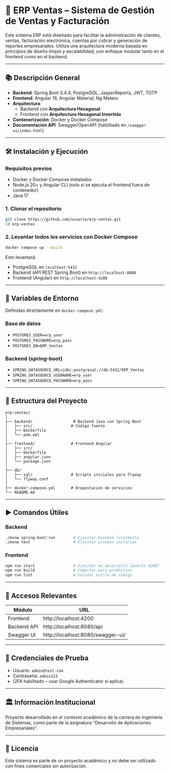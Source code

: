 # 🧾 ERP Ventas – Sistema de Gestión de Ventas y Facturación

Este sistema ERP está diseñado para facilitar la administración de clientes, ventas, facturación electrónica, cuentas por cobrar y generación de reportes empresariales. Utiliza una arquitectura moderna basada en principios de diseño limpio y escalabilidad, con enfoque modular tanto en el frontend como en el backend.

---

## 📚 Descripción General

- **Backend**: Spring Boot 3.4.4, PostgreSQL, JasperReports, JWT, TOTP
- **Frontend**: Angular 19, Angular Material, Ng Matero
- **Arquitectura**:
  - Backend con **Arquitectura Hexagonal**
  - Frontend con **Arquitectura Hexagonal Invertida**
- **Contenerización**: Docker y Docker Compose
- **Documentación API**: Swagger/OpenAPI (habilitado en `/swagger-ui/index.html`)

---

## 🛠️ Instalación y Ejecución

### Requisitos previos

- Docker y Docker Compose instalados
- Node.js 20+ y Angular CLI (solo si se ejecuta el frontend fuera de contenedor)
- Java 17

### 1. Clonar el repositorio

```bash
git clone https://github.com/usuario/erp-ventas.git
cd erp-ventas
```

### 2. Levantar todos los servicios con Docker Compose

```bash
docker compose up --build
```

Esto levantará:

- PostgreSQL en `localhost:5432`
- Backend (API REST Spring Boot) en `http://localhost:8080`
- Frontend (Angular) en `http://localhost:4200`

---

## 🔐 Variables de Entorno

Definidas directamente en `docker-compose.yml`:

### Base de datos
- `POSTGRES_USER=erp_user`
- `POSTGRES_PASSWORD=erp_pass`
- `POSTGRES_DB=ERP_Ventas`

### Backend (spring-boot)
- `SPRING_DATASOURCE_URL=jdbc:postgresql://db:5432/ERP_Ventas`
- `SPRING_DATASOURCE_USERNAME=erp_user`
- `SPRING_DATASOURCE_PASSWORD=erp_pass`

---

## 📁 Estructura del Proyecto

```
erp-ventas/
│
├── backend/                  # Backend Java con Spring Boot
│   ├── src/                 # Código fuente
│   ├── Dockerfile
│   └── pom.xml
│
├── frontend/                # Frontend Angular
│   ├── src/
│   ├── Dockerfile
│   ├── angular.json
│   └── package.json
│
├── db/
│   ├── sql/                 # Scripts iniciales para Flyway
│   └── flyway.conf
│
├── docker-compose.yml       # Orquestación de servicios
└── README.md
```

---

## ▶️ Comandos Útiles

### Backend
```bash
./mvnw spring-boot:run        # Ejecutar backend localmente
./mvnw test                   # Ejecutar pruebas unitarias
```

### Frontend
```bash
npm run start                 # Ejecutar en desarrollo (puerto 4200)
npm run build                 # Compilar para producción
npm run lint                  # Validar estilo de código
```

---

## 📌 Accesos Relevantes

| Módulo       | URL                                 |
|--------------|--------------------------------------|
| Frontend     | http://localhost:4200               |
| Backend API  | http://localhost:8080/api           |
| Swagger UI   | http://localhost:8080/swagger-ui/   |

---

## 👤 Credenciales de Prueba

- Usuario: `admin@test.com`
- Contraseña: `admin123`
- (2FA habilitado – usar Google Authenticator si aplica)

---

## 🏛️ Información Institucional

Proyecto desarrollado en el contexto académico de la carrera de Ingeniería de Sistemas, como parte de la asignatura “Desarrollo de Aplicaciones Empresariales”.

---

## 📄 Licencia

Este sistema es parte de un proyecto académico y no debe ser utilizado con fines comerciales sin autorización.